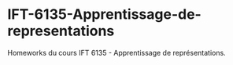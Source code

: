 # IFT-6135-Apprentissage-de-representations
Homeworks du cours IFT 6135 - Apprentissage de représentations.
